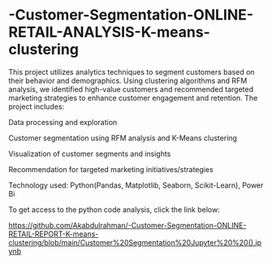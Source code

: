 # -Customer-Segmentation-ONLINE-RETAIL-ANALYSIS-K-means-clustering
This project utilizes analytics techniques to segment customers based on their behavior and demographics. Using clustering algorithms and RFM analysis, we identified high-value customers and recommended targeted marketing strategies to enhance customer engagement and retention. 
The project includes:

Data processing and exploration

Customer segmentation using RFM analysis and K-Means clustering

Visualization of customer segments and insights

Recommendation for targeted marketing initiatives/strategies


Technology used: Python(Pandas, Matplotlib, Seaborn, Scikit-Learn), Power Bi

To get access to the python code analysis, click the link below:

https://github.com/Akabdulrahman/-Customer-Segmentation-ONLINE-RETAIL-REPORT-K-means-clustering/blob/main/Customer%20Segmentation%20Jupyter%20%20().ipynb



